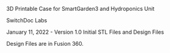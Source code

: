 3D Printable Case for SmartGarden3 and Hydroponics Unit<BR>

SwitchDoc Labs<BR>

January 11, 2022 - Version 1.0 Initial STL Files and Design Files


Design Files are in Fusion 360.

